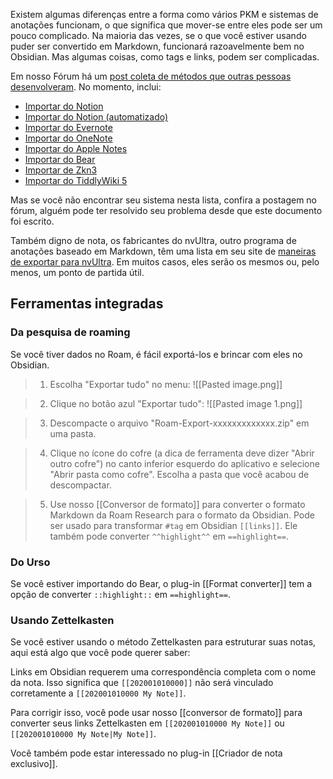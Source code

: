 Existem algumas diferenças entre a forma como vários PKM e sistemas de anotações funcionam, o que significa que mover-se entre eles pode ser um pouco complicado. Na maioria das vezes, se o que você estiver usando puder ser convertido em Markdown, funcionará razoavelmente bem no Obsidian. Mas algumas coisas, como tags e links, podem ser complicadas.

Em nosso Fórum há um [post coleta de métodos que outras pessoas desenvolveram](https://forum.obsidian.md/t/meta-post-migration-workflows/768). No momento, inclui:

- [Importar do Notion](https://forum.obsidian.md/t/import-from-notion/636)
- [Importar do Notion (automatizado)](https://forum.obsidian.md/t/notion-2-obsidian-migration-instructions/2728)
- [Importar do Evernote](https://forum.obsidian.md/t/import-from-evernote/108)
- [Importar do OneNote](https://forum.obsidian.md/t/new-tool-for-migration-from-onenote-updated-and-improved-version/3055)
- [Importar do Apple Notes](https://forum.obsidian.md/t/migrate-from-apple-notes-to-obsidian/732)
- [Importar do Bear](https://forum.obsidian.md/t/import-from-bear-app/2284)
- [Importar de Zkn3](https://forum.obsidian.md/t/migrating-from-zkn3-to-obsidian-without-losing-your-tags-and-internal-links-documentation/7457)
- [Importar do TiddlyWiki 5](https://forum.obsidian.md/t/migrate-from-tiddlywiki-5-to-obsidian/731)

Mas se você não encontrar seu sistema nesta lista, confira a postagem no fórum, alguém pode ter resolvido seu problema desde que este documento foi escrito.

Também digno de nota, os fabricantes do nvUltra, outro programa de anotações baseado em Markdown, têm uma lista em seu site de [maneiras de exportar para nvUltra](https://nvultra.com/help/importing). Em muitos casos, eles serão os mesmos ou, pelo menos, um ponto de partida útil.

## Ferramentas integradas

### Da pesquisa de roaming

Se você tiver dados no Roam, é fácil exportá-los e brincar com eles no Obsidian.

> 1. Escolha "Exportar tudo" no menu:
> ![[Pasted image.png]]

> 2. Clique no botão azul "Exportar tudo":
> ![[Pasted image 1.png]]

> 3. Descompacte o arquivo "Roam-Export-xxxxxxxxxxxxx.zip" em uma pasta.

> 4. Clique no ícone do cofre (a dica de ferramenta deve dizer "Abrir outro cofre") no canto inferior esquerdo do aplicativo e selecione "Abrir pasta como cofre".
> Escolha a pasta que você acabou de descompactar.

> 5. Use nosso [[Conversor de formato]] para converter o formato Markdown da Roam Research para o formato da Obsidian.
> Pode ser usado para transformar `#tag` em Obsidian `[[links]]`.
> Ele também pode converter `^^highlight^^` em `==highlight==`.

### Do Urso

Se você estiver importando do Bear, o plug-in [[Format converter]] tem a opção de converter `::highlight::` em `==highlight==`.

### Usando Zettelkasten

Se você estiver usando o método Zettelkasten para estruturar suas notas, aqui está algo que você pode querer saber:

Links em Obsidian requerem uma correspondência completa com o nome da nota. Isso significa que `[[202001010000]]` não será vinculado corretamente a `[[202001010000 My Note]]`.

Para corrigir isso, você pode usar nosso [[conversor de formato]] para converter seus links Zettelkasten em `[[202001010000 My Note]]` ou `[[202001010000 My Note|My Note]]`.

Você também pode estar interessado no plug-in [[Criador de nota exclusivo]].